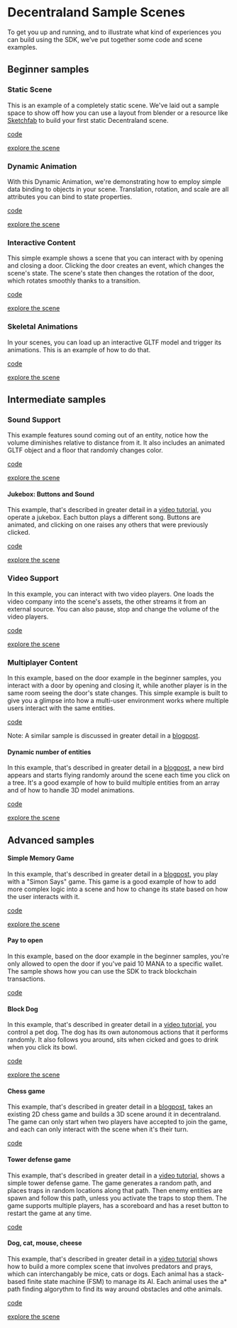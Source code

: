 # Decentraland Sample Scenes

To get you up and running, and to illustrate what kind of experiences you can build using the SDK, we’ve put together some code and scene examples.

## Beginner samples


### Static Scene

This is an example of a completely static scene. We've laid out a sample space to show off how you can use a layout from blender or a resource like [Sketchfab](https://sketchfab.com/) to build your first static Decentraland scene.

[code](https://github.com/decentraland/sample-scene-static)

[explore the scene](https://dcl-project-aobsbnmsdl.now.sh/?position=0%2C-1)

### Dynamic Animation

With this Dynamic Animation, we're demonstrating how to employ simple data binding to objects in your scene. Translation, rotation, and scale are all attributes you can bind to state properties.

[code](https://github.com/decentraland/sample-scene-dynamic-animation)

[explore the scene](https://dcl-project-fkmccoyvhb.now.sh/?position=0%2C-1)

### Interactive Content


This simple example shows a scene that you can interact with by opening and closing a door. Clicking the door creates an event, which changes the scene's state. The scene's state then changes the rotation of the door, which rotates smoothly thanks to a transition.


[code](https://github.com/decentraland/sample-scene-script)

[explore the scene](https://dcl-project-inksbqgcjj.now.sh/?position=-41%2C-113)


### Skeletal Animations

In your scenes, you can load up an interactive GLTF model and trigger its animations. This is an example of how to do that. 

[code](https://github.com/decentraland/sample-scene-skeletal-animation)

[explore the scene](https://dcl-project-tiroqwvfop.now.sh/?position=0%2C1)

## Intermediate samples

### Sound Support

This example features sound coming out of an entity, notice how the volume diminishes relative to distance from it. It also includes an animated GLTF object and a floor that randomly changes color.

[code](https://github.com/decentraland/sample-scene-sound-support)

[explore the scene](https://dcl-project-lolxizhsmy.now.sh/?position=-1%2C-1)


#### Jukebox: Buttons and Sound

This example, that's described in greater detail in a [video tutorial](https://steemit.com/tutorial/@hardlydifficult/decentraland-tutorial-creating-a-music-jukebox), you operate a jukebox. Each button plays a different song. Buttons are animated, and clicking on one raises any others that were previously clicked.

[code](https://github.com/decentraland/sample-scene-jukebox)

[explore the scene](https://dcl-project-nvahvjzeiz.now.sh/?position=42%2C42)

### Video Support

In this example, you can interact with two video players. One loads the video company into the scene's assets, the other streams it from an external source. You can also pause, stop and change the volume of the video players.

[code](https://github.com/decentraland/sample-scene-video-support)

[explore the scene](https://dcl-project-ffueiuubku.now.sh/?position=0%2C-1)



### Multiplayer Content

In this example, based on the door example in the beginner samples, you interact with a door by opening and closing it, while another player is in the same room seeing the door's state changes. This simple example is built to give you a glimpse into how a multi-user environment works where multiple users interact with the same entities. 

[code](https://github.com/decentraland/sample-scene-server)

Note: A similar sample is discussed in greater detail in a [blogpost](https://blog.decentraland.org/sdk-highlight-building-an-underwater-landscape-5bfcce73ff35).


#### Dynamic number of entities

In this example, that's described in greater detail in a [blogpost](https://blog.decentraland.org/developer-tutorial-creating-a-dynamic-flock-of-hummingbirds-8c2cd41f8296), a new bird appears and starts flying randomly around the scene each time you click on a tree. It's a good example of how to build multiple entities from an array and of how to handle 3D model animations.

[code](https://github.com/decentraland/sample-scene-array-of-entities/blob/master/README.md)

[explore the scene](https://dcl-project-xdoolmuwqt.now.sh/?position=0%2C-1)


## Advanced samples

#### Simple Memory Game

In this example, that's described in greater detail in a [blogpost](https://blog.decentraland.org/building-a-memory-game-using-decentralands-sdk-87ee35968f8d), you play with a "Simon Says" game. This game is a good example of how to add more complex logic into a scene and how to change its state based on how the user interacts with it.

[code](https://github.com/decentraland/sample-scene-memory-game)

[explore the scene](https://dcl-project-asliohkpyt.now.sh/?position=0%2C0)

#### Pay to open

In this example, based on the door example in the beginner samples, you're only allowed to open the door if you've paid 10 MANA to a specific wallet. The sample shows how you can use the SDK to track blockchain transactions.

[code](https://github.com/decentraland/sample-scene-payments)

#### Block Dog

In this example, that's described in greater detail in a [video tutorial](https://steemit.com/tutorial/@hardlydifficult/decentraland-tutorial-basic-ai-with-block-dog), you control a pet dog. The dog has its own autonomous actions that it performs randomly. It also follows you around, sits when cicked and goes to drink when you click its bowl.

[code](https://github.com/decentraland/sample-scene-Block-Dog)

[explore the scene](https://dcl-project-meybigwwvv.now.sh/?position=42%2C41)

#### Chess game

This example, that's described in greater detail in a [blogpost](https://blog.decentraland.org/developer-tutorial-port-a-redux-chess-game-to-decentraland-49f509b2eba6), takes an existing 2D chess game and builds a 3D scene around it in decentraland. The game can only start when two players have accepted to join the game, and each can only interact with the scene when it's their turn.

[code](https://github.com/cazala/decentraland-redux-chess-app)

#### Tower defense game

This example, that's described in greater detail in a [video tutorial](https://steemit.com/tutorial/@hardlydifficult/decentraland-tutorial-a-simple-tower-defense-game), shows a simple tower defense game. The game generates a random path, and places traps in random locations along that path. Then enemy entities are spawn and follow this path, unless you activate the traps to stop them. The game supports multiple players, has a scoreboard and has a reset button to restart the game at any time.

[code](https://github.com/decentraland/sample-scene-tower-defense-game)

#### Dog, cat, mouse, cheese

This example, that's described in greater detail in a [video tutorial](https://steemit.com/tutorial/@hardlydifficult/decentraland-tutorial-dog-cat-mouse-cheese-using-a-fsm) shows how to build a more complex scene that involves predators and prays, which can interchangably be mice, cats or dogs. Each animal has a stack-based finite state machine (FSM) to manage its AI. Each animal uses the a\* path finding algorythm to find its way around obstacles and othe animals.

[code](https://dcl-project-bfvkjmdtyf.now.sh)

[explore the scene](https://dcl-project-bfvkjmdtyf.now.sh/?position=42%2C43)
